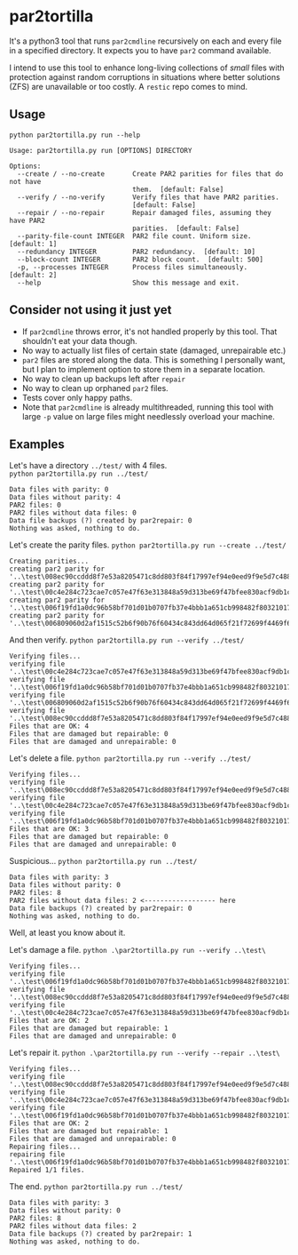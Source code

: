 # par2tortilla
It's a python3 tool that runs `par2cmdline` recursively on each and every file in a specified directory. It expects you to have `par2` command available.

I intend to use this tool to enhance long-living collections of *small* files with protection against random corruptions in situations where better solutions (ZFS) are unavailable or too costly. A `restic` repo comes to mind.

## Usage

`python par2tortilla.py run --help`

```
Usage: par2tortilla.py run [OPTIONS] DIRECTORY

Options:
  --create / --no-create       Create PAR2 parities for files that do not have
                               them.  [default: False]
  --verify / --no-verify       Verify files that have PAR2 parities.
                               [default: False]
  --repair / --no-repair       Repair damaged files, assuming they have PAR2
                               parities.  [default: False]
  --parity-file-count INTEGER  PAR2 file count. Uniform size.  [default: 1]
  --redundancy INTEGER         PAR2 redundancy.  [default: 10]
  --block-count INTEGER        PAR2 block count.  [default: 500]
  -p, --processes INTEGER      Process files simultaneously.  [default: 2]
  --help                       Show this message and exit.
```


## Consider not using it just yet
- If `par2cmdline` throws error, it's not handled properly by this tool. That shouldn't eat your data though.
- No way to actually list files of certain state (damaged, unrepairable etc.)
- `par2` files are stored along the data. This is something I personally want, but I plan to implement option to store them in a separate location. 
- No way to clean up backups left after `repair`
- No way to clean up orphaned `par2` files.
- Tests cover only happy paths.
- Note that `par2cmdline` is already multithreaded, running this tool with large `-p` value on large files might needlessly overload your machine.

## Examples
Let's have a directory `../test/` with 4 files.  
`python par2tortilla.py run ../test/`
```text
Data files with parity: 0
Data files without parity: 4
PAR2 files: 0
PAR2 files without data files: 0
Data file backups (?) created by par2repair: 0
Nothing was asked, nothing to do.
```

Let's create the parity files. `python par2tortilla.py run --create ../test/`
```text
Creating parities...
creating par2 parity for '..\test\008ec90ccddd8f7e53a8205471c8dd803f84f17997ef94e0eed9f9e5d7c48887'...
creating par2 parity for '..\test\00c4e284c723cae7c057e47f63e313848a59d313be69f47bfee830acf9db1c1c'...
creating par2 parity for '..\test\006f19fd1a0dc96b58bf701d01b0707fb37e4bbb1a651cb998482f803210170f'...
creating par2 parity for '..\test\006809060d2af1515c52b6f90b76f60434c843dd64d065f21f72699f4469f699'...
```

And then verify. `python par2tortilla.py run --verify ../test/`
```text
Verifying files...
verifying file '..\test\00c4e284c723cae7c057e47f63e313848a59d313be69f47bfee830acf9db1c1c'...
verifying file '..\test\006f19fd1a0dc96b58bf701d01b0707fb37e4bbb1a651cb998482f803210170f'...
verifying file '..\test\006809060d2af1515c52b6f90b76f60434c843dd64d065f21f72699f4469f699'...
verifying file '..\test\008ec90ccddd8f7e53a8205471c8dd803f84f17997ef94e0eed9f9e5d7c48887'...
Files that are OK: 4
Files that are damaged but repairable: 0
Files that are damaged and unrepairable: 0
```

Let's delete a file. `python par2tortilla.py run --verify ../test/`
```text
Verifying files...
verifying file '..\test\008ec90ccddd8f7e53a8205471c8dd803f84f17997ef94e0eed9f9e5d7c48887'...
verifying file '..\test\00c4e284c723cae7c057e47f63e313848a59d313be69f47bfee830acf9db1c1c'...
verifying file '..\test\006f19fd1a0dc96b58bf701d01b0707fb37e4bbb1a651cb998482f803210170f'...
Files that are OK: 3
Files that are damaged but repairable: 0
Files that are damaged and unrepairable: 0
```

Suspicious... `python par2tortilla.py run ../test/`
```text
Data files with parity: 3
Data files without parity: 0
PAR2 files: 8
PAR2 files without data files: 2 <------------------ here
Data file backups (?) created by par2repair: 0
Nothing was asked, nothing to do.
```

Well, at least you know about it.

Let's damage a file. `python .\par2tortilla.py run --verify ..\test\`
```text
Verifying files...
verifying file '..\test\006f19fd1a0dc96b58bf701d01b0707fb37e4bbb1a651cb998482f803210170f'...
verifying file '..\test\008ec90ccddd8f7e53a8205471c8dd803f84f17997ef94e0eed9f9e5d7c48887'...
verifying file '..\test\00c4e284c723cae7c057e47f63e313848a59d313be69f47bfee830acf9db1c1c'...
Files that are OK: 2
Files that are damaged but repairable: 1
Files that are damaged and unrepairable: 0
```

Let's repair it. `python .\par2tortilla.py run --verify --repair ..\test\`
```text
Verifying files...
verifying file '..\test\008ec90ccddd8f7e53a8205471c8dd803f84f17997ef94e0eed9f9e5d7c48887'...
verifying file '..\test\00c4e284c723cae7c057e47f63e313848a59d313be69f47bfee830acf9db1c1c'...
verifying file '..\test\006f19fd1a0dc96b58bf701d01b0707fb37e4bbb1a651cb998482f803210170f'...
Files that are OK: 2
Files that are damaged but repairable: 1
Files that are damaged and unrepairable: 0
Repairing files...
repairing file '..\test\006f19fd1a0dc96b58bf701d01b0707fb37e4bbb1a651cb998482f803210170f'...
Repaired 1/1 files.
```

The end. `python par2tortilla.py run ../test/`
```text
Data files with parity: 3
Data files without parity: 0
PAR2 files: 8
PAR2 files without data files: 2
Data file backups (?) created by par2repair: 1
Nothing was asked, nothing to do.
```
